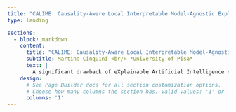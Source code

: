 ```yaml
---
title: "CALIME: Causality-Aware Local Interpretable Model-Agnostic Explanations"
type: landing

sections:
  - block: markdown
    content:
      title: "CALIME: Causality-Aware Local Interpretable Model-Agnostic Explanations"
      subtitle: Martina Cinquini <br/> *University of Pisa*
      text: |
        A significant drawback of eXplainable Artificial Intelligence (XAI) approaches is the assumption of feature independence. This paper focuses on integrating causal knowledge in XAI methods to increase trust and help users assess explanations’ quality. We propose a novel extension to a widely used local and model-agnostic explainer that explicitly encodes causal relationships in the data generated around the input instance to explain. Extensive experiments show that our method achieves superior performance comparing the initial one for both the fidelity in mimicking the black-box and the stability of the explanations.
    design:
      # See Page Builder docs for all section customization options.
      # Choose how many columns the section has. Valid values: '1' or '2'.
      columns: '1'
---
```

